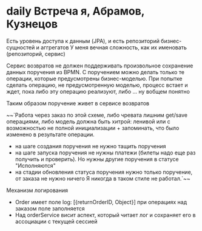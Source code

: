 # daily  Встреча я, Абрамов, Кузнецов

Есть уровень доступа к данным (JPA), и есть репозиторий бизнес-сущностей и аггрегатов
У меня вечная сложность, как их именовать (репозиторий, сервис)

Сервис возвратов не должен поддерживать произвольное сохранение данных поручения из BPMN. 
С поручением можно делать только те операции, которые предусмотрены бизнес-моделью. При попытке сделать операцию, 
не предусмотренную моделью, процесс встает и ждет, пока либо эту операцию реализуют, либо ... ну вобщем понятно

Таким образом поручение живет в сервисе возвратов

~~`Работа через заказ по этой схеме, либо чревата лишним get/save операциями, либо модель должна быть хитрой:
 ленивой или с возможностью не полной инициализации + запоминать, что было изменено в результате операции.

   - на шаге создания поручения не нужно тащить поручения
   - на шаге запуска поручения не нужны платежи (билеты надо еще раз получить и проверить). Но нужны другие поручения
в статусе "Исполняются"
   - на стадии обновления статуса поручения нужно только поручение, от заказа не нужно ничего
Я никогда в таком стиле не работал.`~~

Механизм логирования
 - Order имеет поле log: [{returnOrderID, Object}] при операциях над заказом поле заполняется
 - Над orderService висит аспект, который читает лог и сохраняет его в ассоциации с текущей сессией




